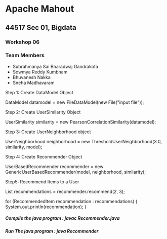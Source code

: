 # Apache Mahout
## 44517 Sec 01, Bigdata
### Workshop 06
### Team Members
* Subrahmanya Sai Bharadwaj Gandrakota
* Sowmya Reddy Kumbham
* Bhuvanesh Nakka
* Sneha Madhavaram

Step 1: Create DataModel Object

DataModel datamodel = new FileDataModel(new File("input file"));

Step 2: Create UserSimilarity Object

UserSimilarity similarity = new PearsonCorrelationSimilarity(datamodel);

Step 3: Create UserNeighborhood object

UserNeighborhood neighborhood = new ThresholdUserNeighborhood(3.0, similarity, model);

Step 4: Create Recommender Object

UserBasedRecommender recommender = new GenericUserBasedRecommender(model, neighborhood, similarity);

Step5: Recommend Items to a User

List<RecommendedItem> recommendations = recommender.recommend(2, 3);

for (RecommendedItem recommendation : recommendations) {
   System.out.println(recommendation);
 }
 
 
 
##### Compile the java program : javac Recommender.java
##### Run The java program : java Recommender


